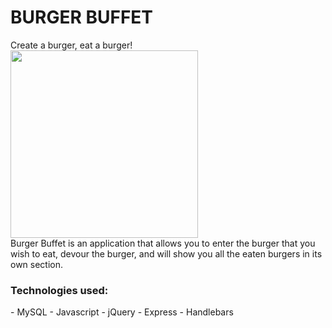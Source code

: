 # BURGER BUFFET

Create a burger, eat a burger!
<br>
<img src="public/assets/images/rec.gif" height="300px" width="300px">
<br>
Burger Buffet is an application that allows you to enter the burger that you wish to eat, devour the burger, and will show you all the eaten burgers in its own section. <br>

<h3>Technologies used: </h3>
- MySQL
- Javascript 
- jQuery
- Express
- Handlebars

